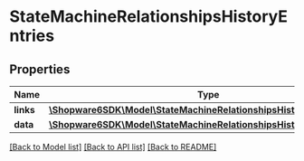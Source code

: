 # StateMachineRelationshipsHistoryEntries

## Properties
Name | Type | Description | Notes
------------ | ------------- | ------------- | -------------
**links** | [**\Shopware6SDK\Model\StateMachineRelationshipsHistoryEntriesLinks**](StateMachineRelationshipsHistoryEntriesLinks.md) |  | [optional] 
**data** | [**\Shopware6SDK\Model\StateMachineRelationshipsHistoryEntriesData[]**](StateMachineRelationshipsHistoryEntriesData.md) |  | [optional] 

[[Back to Model list]](../../README.md#documentation-for-models) [[Back to API list]](../../README.md#documentation-for-api-endpoints) [[Back to README]](../../README.md)

